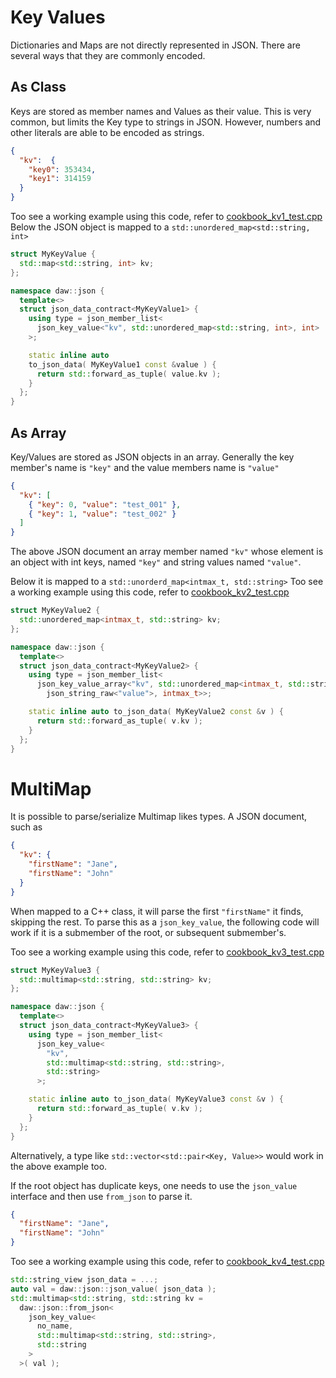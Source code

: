 # Key Values

Dictionaries and Maps are not directly represented in JSON.  There are several ways that they are commonly encoded.

## As Class
Keys are stored as member names and Values as their value.  This is very common, but limits the Key type to strings in JSON.  However, numbers and other literals are able to be encoded as strings.

```json
{ 
  "kv":  {
    "key0": 353434,
    "key1": 314159 
  }
}
```

Too see a working example using this code, refer to [cookbook_kv1_test.cpp](https://raw.githubusercontent.com/beached/daw_json_link/release/tests/src/cookbook_kv1_test.cpp) 
Below the JSON object is mapped to a `std::unordered_map<std::string, int>`
```c++
struct MyKeyValue {
  std::map<std::string, int> kv;
};

namespace daw::json {
  template<>
  struct json_data_contract<MyKeyValue1> {
    using type = json_member_list<
      json_key_value<"kv", std::unordered_map<std::string, int>, int>
    >;

    static inline auto
    to_json_data( MyKeyValue1 const &value ) {
      return std::forward_as_tuple( value.kv );
    }
  };
}
```


## As Array
Key/Values are stored as JSON objects in an array.  Generally the key member's name is `"key"` and the value members name is `"value"`

```json
{
  "kv": [
    { "key": 0, "value": "test_001" },
    { "key": 1, "value": "test_002" }
  ]
}
```
The above JSON document an array member named `"kv"` whose element is an object with int keys, named `"key"` and string values named `"value"`.

Below it is mapped to a `std::unorderd_map<intmax_t, std::string>`
Too see a working example using this code, refer to [cookbook_kv2_test.cpp](https://raw.githubusercontent.com/beached/daw_json_link/release/tests/src/cookbook_kv2_test.cpp) 
```c++
struct MyKeyValue2 {
  std::unordered_map<intmax_t, std::string> kv;
};

namespace daw::json {
  template<>
  struct json_data_contract<MyKeyValue2> {
    using type = json_member_list<
      json_key_value_array<"kv", std::unordered_map<intmax_t, std::string>,
        json_string_raw<"value">, intmax_t>>;

    static inline auto to_json_data( MyKeyValue2 const &v ) {
      return std::forward_as_tuple( v.kv );
    }
  };
} 
```

# MultiMap
It is possible to parse/serialize Multimap likes types.  A JSON document, such as 

```json
{
  "kv": { 
    "firstName": "Jane",
    "firstName": "John"
  }
}
```

When mapped to a C++ class, it will parse the first `"firstName"` it finds, skipping the rest.  To parse this as a `json_key_value`, the following code will work if it is a submember of the root, or subsequent submember's.

Too see a working example using this code, refer to [cookbook_kv3_test.cpp](https://raw.githubusercontent.com/beached/daw_json_link/release/tests/src/cookbook_kv3_test.cpp) 

```c++
struct MyKeyValue3 {
  std::multimap<std::string, std::string> kv;
};

namespace daw::json {
  template<>
  struct json_data_contract<MyKeyValue3> {
    using type = json_member_list<
      json_key_value<
        "kv", 
        std::multimap<std::string, std::string>, 
        std::string>
      >;

    static inline auto to_json_data( MyKeyValue3 const &v ) {
      return std::forward_as_tuple( v.kv );
    }
  };
} 
```
Alternatively, a type like `std::vector<std::pair<Key, Value>>` would work in the above example too.

If the root object has duplicate keys, one needs to use the `json_value` interface and then use `from_json` to parse it.
```json
{
  "firstName": "Jane",
  "firstName": "John"
}
```

Too see a working example using this code, refer to [cookbook_kv4_test.cpp](https://raw.githubusercontent.com/beached/daw_json_link/release/tests/src/cookbook_kv4_test.cpp) 

```c++
std::string_view json_data = ...;
auto val = daw::json::json_value( json_data );
std::multimap<std::string, std::string kv = 
  daw::json::from_json<
    json_key_value<
      no_name, 
      std::multimap<std::string, std::string>,
      std::string
    >
  >( val );
```
